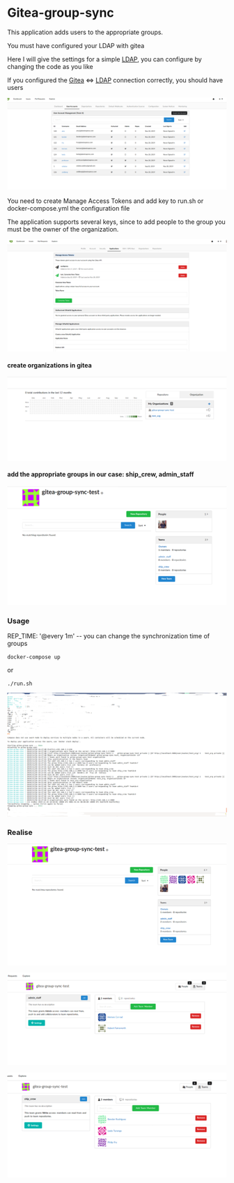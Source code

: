 # Gitea-group-sync

This application adds users to the appropriate groups. 

You must have configured your LDAP with gitea

Here I will give the settings for a simple [LDAP](https://github.com/rroemhild/docker-test-openldap), you can configure by changing the code as you like

If you configured the [Gitea](https://hub.docker.com/r/gitea/gitea) <=> [LDAP](https://github.com/rroemhild/docker-test-openldap) connection correctly, you should have users

![](images/Image1.png)

You need to create Manage Access Tokens and add key to run.sh or docker-compose.yml the configuration file

The application supports several keys, since to add people to the group you must be the owner of the organization.

![](images/Image2.png)

#### create organizations in gitea

![](images/Image3.png)

#### add the appropriate groups in our case: ship_crew, admin_staff

![](images/Image4.png)

### Usage


REP_TIME: '@every 1m'  -- you can change the synchronization time of groups 


```
docker-compose up
```

or

```
./run.sh
```
![](images/Image8.png)


### Realise
![](images/Image5.png)

![](images/Image6.png)

![](images/Image7.png)